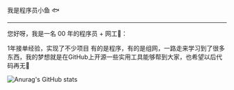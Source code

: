 我是程序员小鱼 🐟

------

您好呀，我是一名 00 年的程序员 + 网工👴：

1年接单经验，实现了不少项目 有的是程序，有的是组网，一路走来学习到了很多东西，我的梦想就是在GitHub上开源一些实用工具能够帮到大家，也希望以后代码再无🐞

![Anurag's GitHub stats](https://github-readme-stats.vercel.app/api?username=zhangxiaoyu2000)
